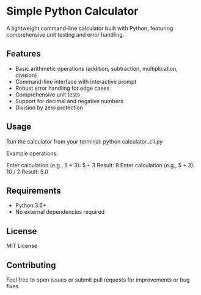 # Simple Python Calculator

A lightweight command-line calculator built with Python, featuring comprehensive unit testing and error handling.

## Features

- Basic arithmetic operations (addition, subtraction, multiplication, division)
- Command-line interface with interactive prompt
- Robust error handling for edge cases
- Comprehensive unit tests
- Support for decimal and negative numbers
- Division by zero protection


## Usage

Run the calculator from your terminal:
python calculator_cli.py


Example operations:

Enter calculation (e.g., 5 + 3): 5 + 3
Result: 8
Enter calculation (e.g., 5 + 3): 10 / 2
Result: 5.0


## Requirements

- Python 3.6+
- No external dependencies required

## License

MIT License

## Contributing

Feel free to open issues or submit pull requests for improvements or bug fixes.
